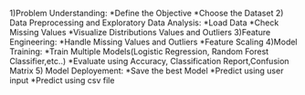 1)Problem Understanding:
   *Define the Objective
   *Choose the Dataset
2) Data Preprocessing and Exploratory Data Analysis:
   *Load Data
   *Check Missing Values
   *Visualize Distributions Values and Outliers
3)Feature Engineering:
   *Handle Missing Values and Outliers
   *Feature Scaling
4)Model Training:
   *Train Multiple Models(Logistic Regression, Random Forest Classifier,etc..)
   *Evaluate using Accuracy, Classification Report,Confusion Matrix
5) Model Deployement:
   *Save the best Model
   *Predict using user input
   *Predict using csv file
   
